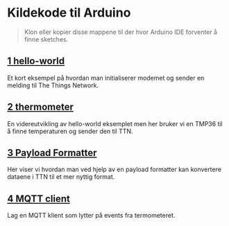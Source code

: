 # Kildekode til Arduino

> Klon eller kopier disse mappene til der hvor Arduino IDE
> forventer å finne sketches.

## [1 hello-world](01-hello-world)

Et kort eksempel på hvordan man initialiserer modemet
og sender en melding til The Things Network.

## [2 thermometer](02-thermometer)

En videreutvikling av hello-world eksemplet men her
bruker vi en TMP36 til å finne temperaturen og sender
den til TTN.

## [3 Payload Formatter](03-payload-formatter)

Her viser vi hvordan man ved hjelp av en payload formatter
kan konvertere dataene i TTN til et mer nyttig format.

## [4 MQTT client](04-mqtt-client)

Lag en MQTT klient som lytter på events fra termometeret.
